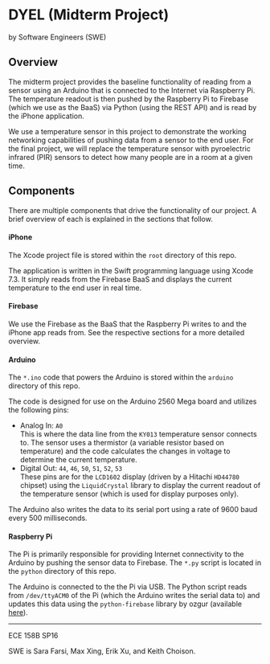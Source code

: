 # DYEL (Midterm Project)
by Software Engineers (SWE)

## Overview
The midterm project provides the baseline functionality of reading from a sensor using an Arduino that is connected to the Internet via Raspberry Pi. The temperature readout is then pushed by the Raspberry Pi to Firebase (which we use as the BaaS) via Python (using the REST API) and is read by the iPhone application.

We use a temperature sensor in this project to demonstrate the working networking capabilities of pushing data from a sensor to the end user. For the final project, we will replace the temperature sensor with pyroelectric infrared (PIR) sensors to detect how many people are in a room at a given time.

## Components
There are multiple components that drive the functionality of our project. A brief overview of each is explained in the sections that follow.

#### iPhone
The Xcode project file is stored within the `root` directory of this repo.

The application is written in the Swift programming language using Xcode 7.3. It simply reads from the Firebase BaaS and displays the current temperature to the end user in real time.

#### Firebase
We use the Firebase as the BaaS that the Raspberry Pi writes to and the iPhone app reads from. See the respective sections for a more detailed overview.

#### Arduino
The `*.ino` code that powers the Arduino is stored within the `arduino` directory of this repo.

The code is designed for use on the Arduino 2560 Mega board and utilizes the following pins:
* Analog In: `A0`  
  This is where the data line from the `KY013` temperature sensor connects to. The sensor uses a thermistor (a variable resistor based on temperature) and the code calculates the changes in voltage to determine the current temperature.
* Digital Out: `44`, `46`, `50`, `51`, `52`, `53`  
  These pins are for the `LCD1602` display (driven by a Hitachi `HD44780` chipset) using the `LiquidCrystal` library to display the current readout of the temperature sensor (which is used for display purposes only).

The Arduino also writes the data to its serial port using a rate of 9600 baud every 500 milliseconds.

#### Raspberry Pi
The Pi is primarily responsible for providing Internet connectivity to the Arduino by pushing the sensor data to Firebase. The `*.py` script is located in the `python` directory of this repo.

The Arduino is connected to the the Pi via USB. The Python script reads from `/dev/ttyACM0` of the Pi (which the Arduino writes the serial data to) and updates this data using the `python-firebase` library by ozgur (available [here](http://ozgur.github.io/python-firebase/)).

------
ECE 158B SP16

SWE is Sara Farsi, Max Xing, Erik Xu, and Keith Choison.

